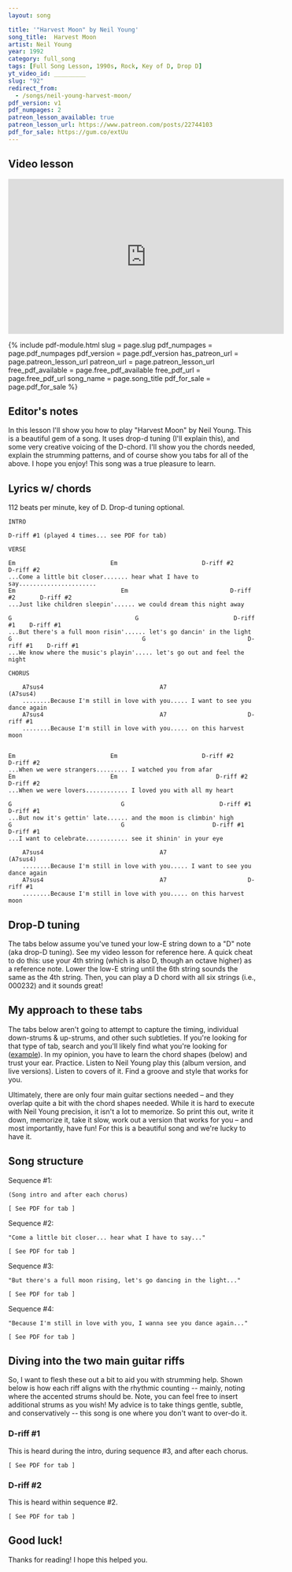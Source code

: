 ```yaml
---
layout: song

title: '"Harvest Moon" by Neil Young'
song_title:  Harvest Moon
artist: Neil Young
year: 1992
category: full_song
tags: [Full Song Lesson, 1990s, Rock, Key of D, Drop D]
yt_video_id: _________
slug: "92"
redirect_from:
  - /songs/neil-young-harvest-moon/
pdf_version: v1
pdf_numpages: 2
patreon_lesson_available: true
patreon_lesson_url: https://www.patreon.com/posts/22744103
pdf_for_sale: https://gum.co/extUu
---
```


## Video lesson

<iframe width="560" height="315" src="https://www.youtube.com/embed/R_X4GnNuMtQ?showinfo=0" frameborder="0" allowfullscreen></iframe>

{% include pdf-module.html slug = page.slug pdf_numpages = page.pdf_numpages pdf_version = page.pdf_version has_patreon_url = page.patreon_lesson_url patreon_url = page.patreon_lesson_url free_pdf_available = page.free_pdf_available free_pdf_url = page.free_pdf_url song_name = page.song_title pdf_for_sale = page.pdf_for_sale %}

## Editor's notes

In this lesson I'll show you how to play "Harvest Moon" by Neil Young. This is a beautiful gem of a song. It uses drop-d tuning (I'll explain this), and some very creative voicing of the D-chord. I'll show you the chords needed, explain the strumming patterns, and of course show you tabs for all of the above. I hope you enjoy! This song was a true pleasure to learn.

## Lyrics w/ chords

112 beats per minute, key of D. Drop-d tuning optional.

    INTRO

    D-riff #1 (played 4 times... see PDF for tab)

    VERSE

    Em                           Em                        D-riff #2       D-riff #2
    ...Come a little bit closer....... hear what I have to say......................
    Em                              Em                             D-riff #2       D-riff #2
    ...Just like children sleepin'...... we could dream this night away

    G                                   G                           D-riff #1    D-riff #1
    ...But there's a full moon risin'...... let's go dancin' in the light  
    G                                     G                             D-riff #1    D-riff #1
    ...We know where the music's playin'..... let's go out and feel the night

    CHORUS

        A7sus4                                 A7                               (A7sus4)
        ........Because I'm still in love with you..... I want to see you dance again
        A7sus4                                 A7                       D-riff #1
        ........Because I'm still in love with you..... on this harvest moon


    Em                           Em                        D-riff #2       D-riff #2
    ...When we were strangers......... I watched you from afar
    Em                           Em                            D-riff #2       D-riff #2
    ...When we were lovers............ I loved you with all my heart

    G                               G                           D-riff #1    D-riff #1
    ...But now it's gettin' late...... and the moon is climbin' high
    G                               G                         D-riff #1    D-riff #1
    ...I want to celebrate............ see it shinin' in your eye

        A7sus4                                 A7                               (A7sus4)
        ........Because I'm still in love with you..... I want to see you dance again
        A7sus4                                 A7                       D-riff #1
        ........Because I'm still in love with you..... on this harvest moon

## Drop-D tuning

The tabs below assume you've tuned your low-E string down to a "D" note (aka drop-D tuning). See my video lesson for reference here. A quick cheat to do this: use your 4th string (which is also D, though an octave higher) as a reference note. Lower the low-E string until the 6th string sounds the same as the 4th string. Then, you can play a D chord with all six strings (i.e., 000232) and it sounds great!

## My approach to these tabs

The tabs below aren't going to attempt to capture the timing, individual down-strums & up-strums, and other such subtleties. If you're looking for that type of tab, search and you'll likely find what you're looking for ([example](https://tabs.ultimate-guitar.com/n/neil_young/harvest_moon_ver2_tab.htm)). In my opinion, you have to learn the chord shapes (below) and trust your ear. Practice. Listen to Neil Young play this (album version, and live versions). Listen to covers of it. Find a groove and style that works for you.

Ultimately, there are only four main guitar sections needed – and they overlap quite a bit with the chord shapes needed. While it is hard to execute with Neil Young precision, it isn't a lot to memorize. So print this out, write it down, memorize it, take it slow, work out a version that works for you – and most importantly, have fun! For this is a beautiful song and we're lucky to have it.

## Song structure

Sequence #1:

    (Song intro and after each chorus)

    [ See PDF for tab ]

<!-- e ––––0–––––––0–––––––9–––––
B ––––10––––––12––––––10––––
G ––––11––––––11––––––11––––
D ––––0–––––––0–––––––0–––––
A –––(0)––––––––––––––––––––
D –––(0)––––––––––––––––––––
      D-riff #1 -->

Sequence #2:

    "Come a little bit closer... hear what I have to say..."

    [ See PDF for tab ]

<!-- e ––––0––––   –––(2)––––––––––––––––––––––––
B ––––0––––   ––––3––––––2––––––2––––––3––––
G ––––0––––   ––––2––––––2––––––2––––––2––––
D ––––2––––   ––––0––––––0––––––2––––––4––––
A ––––2––––   ––––0––––––0––––––0––––––0––––
D ––––2––––   ––––0–––––––––––––––––––––––––
      Em          D-riff #2 -->

Sequence #3:

    "But there's a full moon rising, let's go dancing in the light..."

    [ See PDF for tab ]

<!-- e ––––3––––   ––––0–––––––0–––––––9–––––
B ––––0––––   ––––10––––––12––––––10––––
G ––––0––––   ––––11––––––11––––––11––––
D ––––0––––   ––––0–––––––0–––––––0–––––
A ––––x––––   –––(0)––––––––––––––––––––
D ––––5––––   –––(0)––––––––––––––––––––
      G           D-riff #1 -->

Sequence #4:

    "Because I'm still in love with you, I wanna see you dance again..."

    [ See PDF for tab ]

<!-- e ––––0––––   ––––0––––
B ––––3––––   ––––2––––
G ––––0––––   ––––0––––
D ––––2––––   ––––2––––
A ––––0––––   ––––0––––
D –––––––––   –––––––––
    A7sus4        A7   -->

## Diving into the two main guitar riffs

So, I want to flesh these out a bit to aid you with strumming help. Shown below is how each riff aligns with the rhythmic counting -- mainly, noting where the accented strums should be. Note, you can feel free to insert additional strums as you wish! My advice is to take things gentle, subtle, and conservatively -- this song is one where you don't want to over-do it.

### D-riff #1

This is heard during the intro, during sequence #3, and after each chorus.

    [ See PDF for tab ]

<!-- v = down strum
^ = up strum

e ––––––––0–––––0––––––––––––––9–––––9–––––9–––––9–––
B ––––––––10––––12–––––––––––––10––––10––––10––––10––
G ––––––––11––––11–––––––––––––11––––11––––11––––11––
D ––––––––0–––––0––––––––––––––0–––––0–––––0–––––0–––
A –––––––––––––––––––––––––––––––––––––––––––––––––––
D ––0––––––––––––––––––––––––––––––––––––––––––––––––
    v     v     v              ^     ^     ^     ^  
    1  +  2  +  3  +  4  +  1  +  2  +  3  +  4  +   -->

### D-riff #2

This is heard within sequence #2.

    [ See PDF for tab ]

<!-- v = down strum
^ = up strum

e –––––––(2)––––––––––––––––––(2)––––––––––––––––––––
B ––––––––3––3––3––3–––––3–––––2–––––2–––––2––3––2–––
G ––––––––2––2––2––2–––––2–––––2–––––2–––––2––2––2–––
D ––––––––0––0––0––0–––––0–––––0–––––2–––––2––4––2–––
A –––––––––––––––––––––––––––––––––––0–––––0––0––0–––
D ––0––––––––––––––––––––––––––––––––––––––––––––––––
    v     v  ^  v  ^     ^     ^     ^     ^  v  ^
    1  +  2  +  3  +  4  +  1  +  2  +  3  +  4  +   -->

## Good luck!

Thanks for reading! I hope this helped you.
